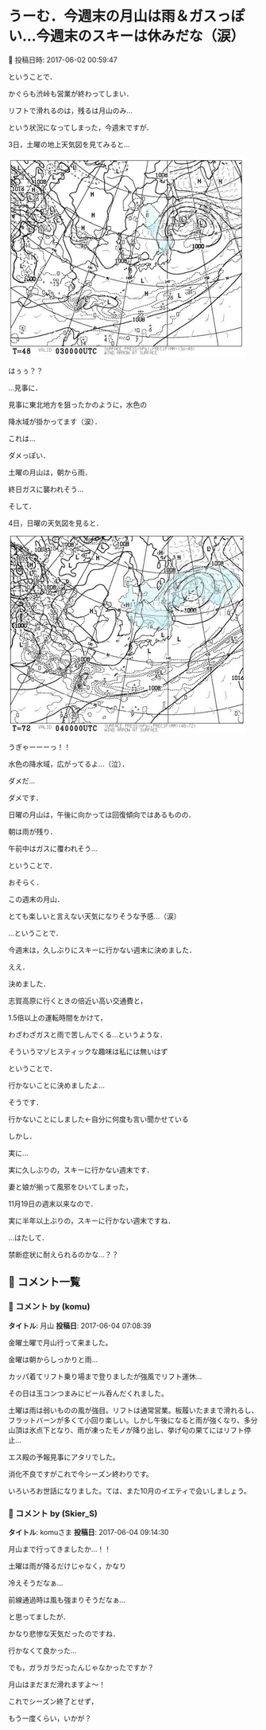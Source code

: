 # うーむ．今週末の月山は雨＆ガスっぽい…今週末のスキーは休みだな（涙）

📅 投稿日時: 2017-06-02 00:59:47

ということで．


かぐらも渋峠も営業が終わってしまい．


リフトで滑れるのは，残るは月山のみ…


という状況になってしまった，今週末ですが．





3日，土曜の地上天気図を見てみると…




![36ecc0b06ee7dd393a4a500785aa139b.jpg](images/36ecc0b06ee7dd393a4a500785aa139b.jpg)




はぅぅ？？


…見事に．


見事に東北地方を狙ったかのように，水色の


降水域が掛かってます（涙）．


これは…


ダメっぽい．


土曜の月山は，朝から雨．


終日ガスに襲われそう…





そして．


4日，日曜の天気図を見ると．




![70fb5d8971d69f4429ff2038b3a22eaf.jpg](images/70fb5d8971d69f4429ff2038b3a22eaf.jpg)




うぎゃーーーっ！！


水色の降水域，広がってるよ…（泣）．


ダメだ…


ダメです．


日曜の月山は，午後に向かっては回復傾向ではあるものの．


朝は雨が残り．


午前中はガスに覆われそう…





ということで．


おそらく．


この週末の月山．


とても楽しいと言えない天気になりそうな予感…（涙）





…ということで．


今週末は，久しぶりにスキーに行かない週末に決めました．


ええ．


決めました．





志賀高原に行くときの倍近い高い交通費と，


1.5倍以上の運転時間をかけて，


わざわざガスと雨で苦しんでくる…というような．


そういうマゾヒスティックな趣味は私には無いはず





ということで．


行かないことに決めましたよ…


そうです．


行かないことにしました←自分に何度も言い聞かせている





しかし．


実に…


実に久しぶりの，スキーに行かない週末です．


妻と娘が揃って風邪をひいてしまった，


11月19日の週末以来なので．


実に半年以上ぶりの，スキーに行かない週末ですね．


…はたして．


禁断症状に耐えられるのかな…？？

## 💬 コメント一覧

### 💬 コメント by (komu)
**タイトル**: 月山
**投稿日**: 2017-06-04 07:08:39

金曜土曜で月山行って来ました。

金曜は朝からしっかりと雨…

カッパ着てリフト乗り場まで登りましたが強風でリフト運休…

その日は玉コンつまみにビール呑んだくれました。

土曜は雨は弱いものの風が強目。リフトは通常営業。板履いたままで滑れるし、フラットバーンが多くて小回り楽しい。しかし午後になると雨が強くなり、多分山頂は氷点下となり、雨が凍ったモノが降り出し、挙げ句の果てにはリフト停止…

エス殿の予報見事にアタリでした。

消化不良ですがこれで今シーズン終わりです。

いろいろお世話になりました。ては、また10月のイエティで会いしましょう。

### 💬 コメント by (Skier_S)
**タイトル**: komuさま
**投稿日**: 2017-06-04 09:14:30

月山まで行ってきましたか…！！

土曜は雨が降るだけじゃなく，かなり

冷えそうだなぁ…

前線通過時は風も強まりそうだなぁ…

と思ってましたが．

かなり悲惨な天気だったのですね．

行かなくて良かった…

でも，ガラガラだったんじゃなかったですか？



月山はまだまだ滑れますよ～！

これでシーズン終了とせず，

もう一度くらい，いかが？

